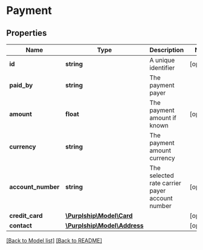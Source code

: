 # Payment

## Properties
Name | Type | Description | Notes
------------ | ------------- | ------------- | -------------
**id** | **string** | A unique identifier | [optional] 
**paid_by** | **string** | The payment payer | 
**amount** | **float** | The payment amount if known | [optional] 
**currency** | **string** | The payment amount currency | 
**account_number** | **string** | The selected rate carrier payer account number | [optional] 
**credit_card** | [**\Purplship\Model\Card**](Card.md) |  | [optional] 
**contact** | [**\Purplship\Model\Address**](Address.md) |  | [optional] 

[[Back to Model list]](../README.md#documentation-for-models) [[Back to README]](../README.md)

